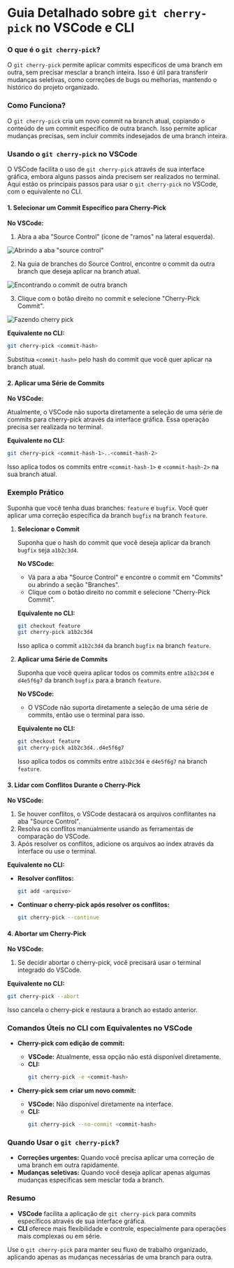 # Guia Detalhado sobre `git cherry-pick` no VSCode e CLI

### O que é o `git cherry-pick`?

O `git cherry-pick` permite aplicar commits específicos de uma branch em outra, sem precisar mesclar a branch inteira. Isso é útil para transferir mudanças seletivas, como correções de bugs ou melhorias, mantendo o histórico do projeto organizado.

### Como Funciona?

O `git cherry-pick` cria um novo commit na branch atual, copiando o conteúdo de um commit específico de outra branch. Isso permite aplicar mudanças precisas, sem incluir commits indesejados de uma branch inteira.

### Usando o `git cherry-pick` no VSCode

O VSCode facilita o uso de `git cherry-pick` através de sua interface gráfica, embora alguns passos ainda precisem ser realizados no terminal. Aqui estão os principais passos para usar o `git cherry-pick` no VSCode, com o equivalente no CLI.

#### 1. **Selecionar um Commit Específico para Cherry-Pick**

**No VSCode:**

1. Abra a aba "Source Control" (ícone de "ramos" na lateral esquerda).

![Abrindo a aba "source control"](./images/guia-git-cherry-pick/open-source-control.gif)

2. Na guia de branches do Source Control, encontre o commit da outra branch que deseja aplicar na branch atual.

![Encontrando o commit de outra branch](/images/guia-git-cherry-pick/branches.png)

3. Clique com o botão direito no commit e selecione "Cherry-Pick Commit".

![Fazendo cherry pick](/images/guia-git-cherry-pick/cherry-pich-commit.gif)

**Equivalente no CLI:**

```bash
git cherry-pick <commit-hash>
```

Substitua `<commit-hash>` pelo hash do commit que você quer aplicar na branch atual.

#### 2. **Aplicar uma Série de Commits**

**No VSCode:**

Atualmente, o VSCode não suporta diretamente a seleção de uma série de commits para cherry-pick através da interface gráfica. Essa operação precisa ser realizada no terminal.

**Equivalente no CLI:**

```bash
git cherry-pick <commit-hash-1>..<commit-hash-2>
```

Isso aplica todos os commits entre `<commit-hash-1>` e `<commit-hash-2>` na sua branch atual.

### Exemplo Prático

Suponha que você tenha duas branches: `feature` e `bugfix`. Você quer aplicar uma correção específica da branch `bugfix` na branch `feature`.

1. **Selecionar o Commit**

   Suponha que o hash do commit que você deseja aplicar da branch `bugfix` seja `a1b2c3d4`.

   **No VSCode:**

   - Vá para a aba "Source Control" e encontre o commit em "Commits" ou abrindo a seção "Branches".
   - Clique com o botão direito no commit e selecione "Cherry-Pick Commit".

   **Equivalente no CLI:**

   ```bash
   git checkout feature
   git cherry-pick a1b2c3d4
   ```

   Isso aplica o commit `a1b2c3d4` da branch `bugfix` na branch `feature`.

2. **Aplicar uma Série de Commits**

   Suponha que você queira aplicar todos os commits entre `a1b2c3d4` e `d4e5f6g7` da branch `bugfix` para a branch `feature`.

   **No VSCode:**

   - O VSCode não suporta diretamente a seleção de uma série de commits, então use o terminal para isso.

   **Equivalente no CLI:**

   ```bash
   git checkout feature
   git cherry-pick a1b2c3d4..d4e5f6g7
   ```

   Isso aplica todos os commits entre `a1b2c3d4` e `d4e5f6g7` na branch `feature`.

#### 3. **Lidar com Conflitos Durante o Cherry-Pick**

**No VSCode:**

1. Se houver conflitos, o VSCode destacará os arquivos conflitantes na aba "Source Control".
2. Resolva os conflitos manualmente usando as ferramentas de comparação do VSCode.
3. Após resolver os conflitos, adicione os arquivos ao index através da interface ou use o terminal.

**Equivalente no CLI:**

- **Resolver conflitos:**
  ```bash
  git add <arquivo>
  ```
- **Continuar o cherry-pick após resolver os conflitos:**
  ```bash
  git cherry-pick --continue
  ```

#### 4. **Abortar um Cherry-Pick**

**No VSCode:**

1. Se decidir abortar o cherry-pick, você precisará usar o terminal integrado do VSCode.

**Equivalente no CLI:**

```bash
git cherry-pick --abort
```

Isso cancela o cherry-pick e restaura a branch ao estado anterior.

### Comandos Úteis no CLI com Equivalentes no VSCode

- **Cherry-pick com edição de commit:**

  - **VSCode:** Atualmente, essa opção não está disponível diretamente.
  - **CLI:**
    ```bash
    git cherry-pick -e <commit-hash>
    ```

- **Cherry-pick sem criar um novo commit:**

  - **VSCode:** Não disponível diretamente na interface.
  - **CLI:**
    ```bash
    git cherry-pick --no-commit <commit-hash>
    ```

### Quando Usar o `git cherry-pick`?

- **Correções urgentes:** Quando você precisa aplicar uma correção de uma branch em outra rapidamente.
- **Mudanças seletivas:** Quando você deseja aplicar apenas algumas mudanças específicas sem mesclar toda a branch.

### Resumo

- **VSCode** facilita a aplicação de `git cherry-pick` para commits específicos através de sua interface gráfica.
- **CLI** oferece mais flexibilidade e controle, especialmente para operações mais complexas ou em série.

Use o `git cherry-pick` para manter seu fluxo de trabalho organizado, aplicando apenas as mudanças necessárias de uma branch para outra.